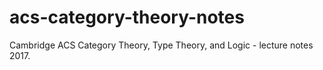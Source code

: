 # acs-category-theory-notes
Cambridge ACS Category Theory, Type Theory, and Logic - lecture notes 2017.
